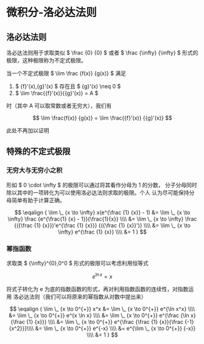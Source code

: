 # 微积分-洛必达法则  

## 洛必达法则  

洛必达法则用于求取类似 $ \frac {0} {0} $ 或者
$ \frac {\infty} {\infty} $ 形式的极限，这种极限称为不定式极限。

当一个不定式极限 $ \lim \frac {f(x)} {g(x)} $ 满足  

1. $ {f}'(x),{g}'(x) $ 存在且 $ {g}'(x) \neq 0 $
2. $ \lim \frac{{f}'(x)}{{g}'(x)} = A $

时（其中 A 可以取常数或者无穷大），我们有

$$	\lim \frac{f(x)} {g(x)} = \lim \frac{{f}'(x)} {{g}'(x)}	$$

此处不再加以证明  

## 特殊的不定式极限  

### 无穷大与无穷小之积  

形如 $ 0 \cdot \infty $ 的极限可以通过将其看作分母为 1 的分数，
分子分母同时除以其中的一项转化为可以使用洛必达法则求取的极限。个人
认为尽可能保持分母简单有助于计算正确。  

$$
	\eqalign {
	\lim \_ {x \to \infty} x(e^{\frac {1} {x}} - 1)
	&= \lim \_ {x \to \infty} \frac {e^{\frac{1} {x} - 1}}{\frac{1}{x}} \\\\
	&= \lim \_ {x \to \infty} \frac {({\frac {1} {x}})'e^{\frac {1} {x}}}
					{({\frac {1} {x}}')}		    \\\\
	&= \lim \_ {x \to \infty} e^{\frac {1} {x}}			    \\\\
	&= 1
	}
$$

### 幂指函数  

求取类 $ {\infty}^{0},0^0 $ 形式的极限可以考虑利用恒等式

$$	e^{\ln x} = x	$$

将式子转化为 e 为底的指数函数的形式，再对利用指数函数的连续性，对指数运用
洛必达法则（我们可以将原来的幂指数从对数中提出来）  

$$
	\eqalign {
	\lim \_ {x \to 0^{+}} x^x
	&= \lim \_ {x \to 0^{+}} e^{\ln x^x}				\\\\
	&= \lim \_ {x \to 0^{+}} e^{x \ln x}				\\\\
	&= \lim \_ {x \to 0^{+}} e^{\frac {\ln x} {\frac {1} {x}}}	\\\\
	&= \lim \_ {x \to 0^{+}} e^{\frac {\frac {1} {x}}{\frac {-1} {x^2}}}\\\\
	&= \lim \_ {x \to 0^{+}} e^{-x}					\\\\
	&= e^{\lim \_ {x \to 0^{+}} {-x}}				\\\\
	&= 1
	}
$$
